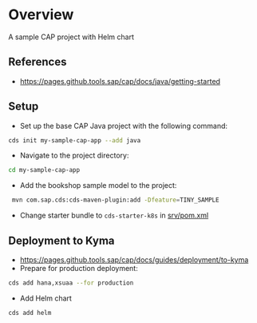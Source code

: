 # Overview

A sample CAP project with Helm chart

## References

- <https://pages.github.tools.sap/cap/docs/java/getting-started>

## Setup

- Set up the base CAP Java project with the following command:

```bash
cds init my-sample-cap-app --add java
```

- Navigate to the project directory:

```bash
cd my-sample-cap-app
```

- Add the bookshop sample model to the project:

```bash
 mvn com.sap.cds:cds-maven-plugin:add -Dfeature=TINY_SAMPLE
```

- Change starter bundle to `cds-starter-k8s` in [srv/pom.xml](srv/pom.xml)

## Deployment to Kyma

- <https://pages.github.tools.sap/cap/docs/guides/deployment/to-kyma>
- Prepare for production deployment:

```bash
cds add hana,xsuaa --for production
```

- Add Helm chart

```bash
cds add helm
```